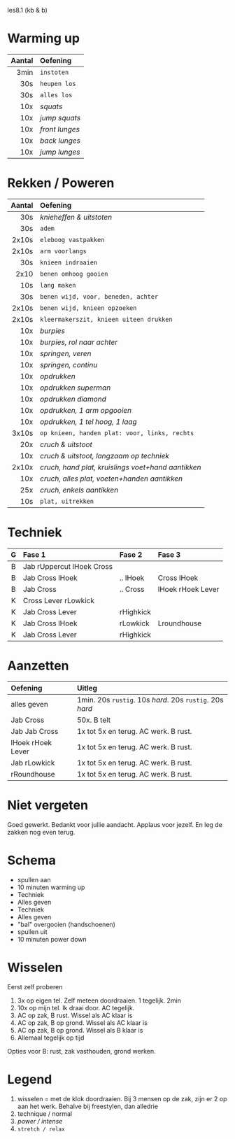 les8.1 (kb & b)

# Warming up

Aantal | Oefening
------:|:--------
3min   | `instoten`
30s    | `heupen los`
30s    | `alles los`
10x    | *squats*
10x    | *jump squats*
10x    | *front lunges*
10x    | *back lunges*
10x    | *jump lunges*

# Rekken / Poweren

Aantal | Oefening
------:|:--------
30s    | *knieheffen & uitstoten*
30s    | `adem`
2x10s  | `eleboog vastpakken`
2x10s  | `arm voorlangs`
30s    | `knieen indraaien`
2x10   | `benen omhoog gooien`
10s    | `lang maken`
30s    | `benen wijd, voor, beneden, achter`
2x10s  | `benen wijd, knieen opzoeken`
2x10s  | `kleermakerszit, knieen uiteen drukken`
10x    | *burpies*
10x    | *burpies, rol naar achter*
10x    | *springen, veren*
10x    | *springen, continu*
10x    | *opdrukken*
10x    | *opdrukken superman*
10x    | *opdrukken diamond*
10x    | *opdrukken, 1 arm opgooien*
10x    | *opdrukken, 1 tel hoog, 1 laag*
3x10s  | `op knieen, handen plat: voor, links, rechts`
20x    | *cruch & uitstoot*
10x    | *cruch & uitstoot, langzaam op techniek*
2x10x  | *cruch, hand plat, kruislings voet+hand aantikken*
10x    | *cruch, alles plat, voeten+handen aantikken*
25x    | *cruch, enkels aantikken*
10s    | `plat, uitrekken`

# Techniek

 G | Fase 1 | Fase 2 | Fase 3
:---:| :----- |:------ |:------
B | Jab rUppercut lHoek Cross | |
B | Jab Cross lHoek | .. lHoek | Cross lHoek
B | Jab Cross | .. Cross | lHoek rHoek Lever
K | Cross Lever rLowkick | |
K | Jab Cross Lever | rHighkick | |
K | Jab Cross lHoek | rLowkick | Lroundhouse
K | Jab Cross Lever | rHighkick | |

# Aanzetten

 Oefening | Uitleg
:-------- |:------
alles geven | 1min. 20s `rustig`. 10s *hard*. 20s `rustig`. 20s *hard*
Jab Cross | 50x. B telt
Jab Jab Cross | 1x tot 5x en terug. AC werk. B rust.
lHoek rHoek Lever | 1x tot 5x en terug. AC werk. B rust.
Jab rLowkick | 1x tot 5x en terug. AC werk. B rust.
rRoundhouse | 1x tot 5x en terug. AC werk. B rust.

# Niet vergeten

Goed gewerkt. Bedankt voor jullie aandacht. Applaus voor jezelf. En leg de zakken nog even terug.

# Schema

 - spullen aan
 - 10 minuten warming up
 - Techniek
 - Alles geven
 - Techniek
 - Alles geven
 - "bal" overgooien (handschoenen)
 - spullen uit
 - 10 minuten power down

# Wisselen

Eerst zelf proberen

  1. 3x op eigen tel. Zelf meteen doordraaien. 1 tegelijk. 2min
  1. 10x op mijn tel. Ik draai door. AC tegelijk.
  2. AC op zak, B rust. Wissel als AC klaar is
  3. AC op zak, B op grond. Wissel als AC klaar is
  4. AC op zak, B op grond. Wissel als B klaar is
  5. Allemaal tegelijk op tijd

Opties voor B: rust, zak vasthouden, grond werken.

# Legend

 1. wisselen = met de klok doordraaien. Bij 3 mensen op de zak, zijn er 2 op aan het werk. Behalve bij freestylen, dan alledrie
 1. technique / normal
 1. *power / intense*
 1. `stretch / relax`


